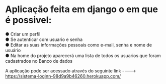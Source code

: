 # Aplicação feita em django o em que é possivel:

● Criar um perfil  
● Se autenticar com usuario e senha  
● Editar as suas informações pessoais como e-mail, senha e nome de usuário  
● Na home do projeto aparecerá uma lista de todos os usuarios que foram cadastrados no Banco de dados  

A aplicação pode ser acessado através do seguinte link ----> https://sistema-loginn-98d9a9b46260.herokuapp.com/
